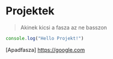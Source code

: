 # Projektek
>Akinek kicsi a fasza az ne basszon
``` javascript
console.log("Hello Projekt!")
```

[Apadfasza] https://google.com